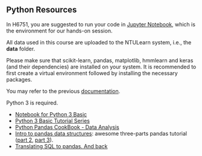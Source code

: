 ## Python Resources

In H6751, you are suggested to run your code in [Jupyter Notebook](https://medium.com/codingthesmartway-com-blog/getting-started-with-jupyter-notebook-for-python-4e7082bd5d46), which is the environment for our hands-on session. 

All data used in this course are uploaded to the NTULearn system, i.e., the **data** folder.
 
Please make sure that scikit-learn, pandas, matplotlib, hmmlearn and keras (and their dependencies) are installed on your system. It is recommended to first create a virtual environment followed by installing the necessary packages.

You may refer to the previous [documentation](lab_note.pdf).

Python 3 is required.
- [Notebook for Python 3 Basic](https://github.com/kuleshov/cs228-material/blob/master/tutorials/python/cs228-python-tutorial.ipynb)
- [Python 3 Basic Tutorial Series](https://www.youtube.com/watch?v=oVp1vrfL_w4&list=PLQVvvaa0QuDe8XSftW-RAxdo6OmaeL85M)
- [Python Pandas CookBook - Data Analysis](https://www.youtube.com/watch?v=Sne1TvnOkqM)
- [Intro to pandas data structures](http://www.gregreda.com/2013/10/26/intro-to-pandas-data-structures/): awesome three-parts pandas tutorial ([part 2](http://www.gregreda.com/2013/10/26/working-with-pandas-dataframes/), [part 3](http://www.gregreda.com/2013/10/26/using-pandas-on-the-movielens-dataset/)).
- [Translating SQL to pandas. And back](https://www.youtube.com/watch?v=1uVWjdAbgBg)
